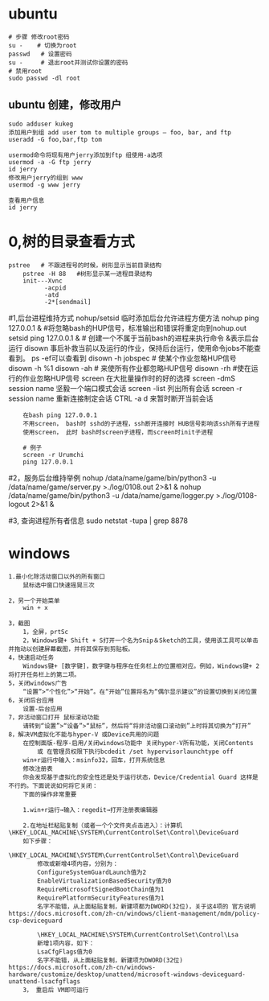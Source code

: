 # ubuntu
    # 步骤 修改root密码
    su -    # 切换为root
    passwd   # 设置密码
    su -     # 退出root并测试你设置的密码
    # 禁用root
    sudo passwd -dl root
## ubuntu 创建，修改用户
    sudo adduser kukeg
    添加用户到组 add user tom to multiple groups – foo, bar, and ftp
    useradd -G foo,bar,ftp tom

    usermod命令将现有用户jerry添加到ftp 组使用-a选项
    usermod -a -G ftp jerry
    id jerry
    修改用户jerry的组到 www
    usermod -g www jerry

    查看用户信息
    id jerry
    
# 0,树的目录查看方式
	pstree   # 不跟进程号的时候，树形显示当前目录结构
		pstree -H 88   #树形显示某一进程目录结构
		init---Xvnc
		      -acpid
		      -atd
		      -2*[sendmail]

#1,后台进程维持方式
	nohup/setsid  临时添加后台允许进程方便方法
		nohup ping 127.0.0.1 & #将忽略bash的HUP信号，标准输出和错误将重定向到nohup.out
		setsid ping 127.0.0.1 &  # 创建一个不属于当前bash的进程来执行命令 &表示后台运行
    disown  事后补救当前以及运行的作业，保持后台运行，使用命令jobs不能查看到。 ps -ef可以查看到
    	disown   -h  jobspec  # 使某个作业忽略HUP信号
    		disown -h  %1
    	disown   -ah    # 来使所有作业都忽略HUP信号
    	disown   -rh    #使在运行的作业忽略HUP信号
    screen 在大批量操作时的好的选择
    	screen -dmS session name  坚毅一个端口模式会话
    	screen -list 列出所有会话
    	screen -r session name  重新连接制定会话
    	CTRL -a d 来暂时断开当前会话

    	在bash ping 127.0.0.1
    	不用screen， bash时 sshd的子进程，ssh断开连接时 HUB信号影响该ssh所有子进程
    	使用screen， 此时 bash时screen子进程，而screen时init子进程

    	# 例子
    	screen -r Urumchi
    	ping 127.0.0.1

#2，服务后台维持举例
	nohup /data/name/game/bin/python3 -u /data/name/game/server.py >./log/0108.out 2>&1 &
	nohup /data/name/game/bin/python3 -u /data/name/game/logger.py >./log/0108-logout 2>&1 &

#3, 查询进程所有者信息
	sudo netstat -tupa | grep 8878


# windows
    1.最小化除活动窗口以外的所有窗口
        鼠标选中窗口快速摇晃三次

    2，另一个开始菜单
        win + x

    3，截图
        1，全屏，prtSc
        2，Windows键+ Shift + S打开一个名为Snip＆Sketch的工具，使用该工具可以单击并拖动以创建屏幕截图，并将其保存到剪贴板。
    4，快速启动任务
        Windows键+ [数字键]，数字键与程序在任务栏上的位置相对应。例如，Windows键+ 2将打开任务栏上的第二项。
    5，关闭windows广告
        “设置”>“个性化”>“开始”。在“开始”位置将名为“偶尔显示建议”的设置切换到关闭位置
    6，关闭后台应用
        设置-后台应用
    7，非活动窗口打开 鼠标滚动功能
        请转到“设置”>“设备”>“鼠标”，然后将“将非活动窗口滚动到”上时将其切换为“打开”
    8，解决VM虚拟化不能与hyper-V 或Device共用的问题
        在控制面版-程序-启用/关闭windows功能中 关闭hyper-V所有功能，关闭Contents  
            或 在管理员权限下执行bcdedit /set hypervisorlaunchtype off
        win+r运行中输入：msinfo32，回车，打开系统信息
        修改注册表
        你会发现基于虚拟化的安全性还是处于运行状态，Device/Credential Guard 这样是不行的。下面说说如何将它关闭：
        下面的操作非常重要 

        1.win+r运行→输入：regedit→打开注册表编辑器

        2.在地址栏粘贴复制（或者一个个文件夹点击进入）：计算机\HKEY_LOCAL_MACHINE\SYSTEM\CurrentControlSet\Control\DeviceGuard
        如下步骤：
            \HKEY_LOCAL_MACHINE\SYSTEM\CurrentControlSet\Control\DeviceGuard
            修改或新增4项内容，分别为：
            ConfigureSystemGuardLaunch值为2
            EnableVirtualizationBasedSecurity值为0
            RequireMicrosoftSignedBootChain值为1
            RequirePlatformSecurityFeatures值为1
            名字不能错，从上面粘贴复制，新建项都为DWORD(32位)，关于这4项的 官方说明 https://docs.microsoft.com/zh-cn/windows/client-management/mdm/policy-csp-deviceguard

            \HKEY_LOCAL_MACHINE\SYSTEM\CurrentControlSet\Control\Lsa
            新增1项内容，如下：
            LsaCfgFlags值为0
            名字不能错，从上面粘贴复制，新建项为DWORD(32位) https://docs.microsoft.com/zh-cn/windows-hardware/customize/desktop/unattend/microsoft-windows-deviceguard-unattend-lsacfgflags
        3， 重启后 VM即可运行